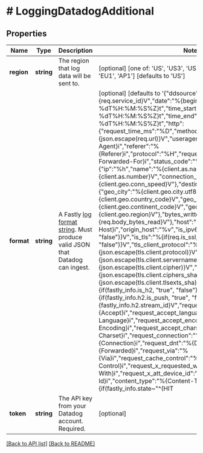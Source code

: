 # # LoggingDatadogAdditional

## Properties

Name | Type | Description | Notes
------------ | ------------- | ------------- | -------------
**region** | **string** | The region that log data will be sent to. | [optional]  [one of: 'US', 'US3', 'US5', 'EU (legacy, same as EU1)', 'EU1', 'AP1'] [defaults to 'US']
**format** | **string** | A Fastly [log format string](https://www.fastly.com/documentation/guides/integrations/streaming-logs/custom-log-formats/). Must produce valid JSON that Datadog can ingest. | [optional]  [defaults to '{"ddsource":"fastly","service":"%{req.service_id}V","date":"%{begin:%Y-%m-%dT%H:%M:%S%Z}t","time_start":"%{begin:%Y-%m-%dT%H:%M:%S%Z}t","time_end":"%{end:%Y-%m-%dT%H:%M:%S%Z}t","http":{"request_time_ms":"%D","method":"%m","url":"%{json.escape(req.url)}V","useragent":"%{User-Agent}i","referer":"%{Referer}i","protocol":"%H","request_x_forwarded_for":"%{X-Forwarded-For}i","status_code":"%s"},"network":{"client":{"ip":"%h","name":"%{client.as.name}V","number":"%{client.as.number}V","connection_speed":"%{client.geo.conn_speed}V"},"destination":{"ip":"%A"},"geoip":{"geo_city":"%{client.geo.city.utf8}V","geo_country_code":"%{client.geo.country_code}V","geo_continent_code":"%{client.geo.continent_code}V","geo_region":"%{client.geo.region}V"},"bytes_written":"%B","bytes_read":"%{req.body_bytes_read}V"},"host":"%{Fastly-Orig-Host}i","origin_host":"%v","is_ipv6":"%{if(req.is_ipv6, \"true\", \"false\")}V","is_tls":"%{if(req.is_ssl, \"true\", \"false\")}V","tls_client_protocol":"%{json.escape(tls.client.protocol)}V","tls_client_servername":"%{json.escape(tls.client.servername)}V","tls_client_cipher":"%{json.escape(tls.client.cipher)}V","tls_client_cipher_sha":"%{json.escape(tls.client.ciphers_sha)}V","tls_client_tlsexts_sha":"%{json.escape(tls.client.tlsexts_sha)}V","is_h2":"%{if(fastly_info.is_h2, \"true\", \"false\")}V","is_h2_push":"%{if(fastly_info.h2.is_push, \"true\", \"false\")}V","h2_stream_id":"%{fastly_info.h2.stream_id}V","request_accept_content":"%{Accept}i","request_accept_language":"%{Accept-Language}i","request_accept_encoding":"%{Accept-Encoding}i","request_accept_charset":"%{Accept-Charset}i","request_connection":"%{Connection}i","request_dnt":"%{DNT}i","request_forwarded":"%{Forwarded}i","request_via":"%{Via}i","request_cache_control":"%{Cache-Control}i","request_x_requested_with":"%{X-Requested-With}i","request_x_att_device_id":"%{X-ATT-Device-Id}i","content_type":"%{Content-Type}o","is_cacheable":"%{if(fastly_info.state~\"^(HIT|MISS)$\", \"true\", \"false\")}V","response_age":"%{Age}o","response_cache_control":"%{Cache-Control}o","response_expires":"%{Expires}o","response_last_modified":"%{Last-Modified}o","response_tsv":"%{TSV}o","server_datacenter":"%{server.datacenter}V","req_header_size":"%{req.header_bytes_read}V","resp_header_size":"%{resp.header_bytes_written}V","socket_cwnd":"%{client.socket.cwnd}V","socket_nexthop":"%{client.socket.nexthop}V","socket_tcpi_rcv_mss":"%{client.socket.tcpi_rcv_mss}V","socket_tcpi_snd_mss":"%{client.socket.tcpi_snd_mss}V","socket_tcpi_rtt":"%{client.socket.tcpi_rtt}V","socket_tcpi_rttvar":"%{client.socket.tcpi_rttvar}V","socket_tcpi_rcv_rtt":"%{client.socket.tcpi_rcv_rtt}V","socket_tcpi_rcv_space":"%{client.socket.tcpi_rcv_space}V","socket_tcpi_last_data_sent":"%{client.socket.tcpi_last_data_sent}V","socket_tcpi_total_retrans":"%{client.socket.tcpi_total_retrans}V","socket_tcpi_delta_retrans":"%{client.socket.tcpi_delta_retrans}V","socket_ploss":"%{client.socket.ploss}V"}']
**token** | **string** | The API key from your Datadog account. Required. | [optional] 


[[Back to API list]](../../README.md#endpoints) [[Back to README]](../../README.md)
